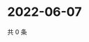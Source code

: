 # 2022-06-07

共 0 条

<!-- BEGIN WEIBO -->
<!-- 最后更新时间 Tue Jun 07 2022 17:15:12 GMT+0800 (China Standard Time) -->

<!-- END WEIBO -->
